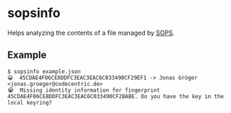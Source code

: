 # sopsinfo

Helps analyzing the contents of a file managed by [SOPS](https://github.com/mozilla/sops/).

## Example

```shell
$ sopsinfo example.json
😀  45CDAE4F06CE8DDFC3EAC3EAC6C033490CF29EF1 -> Jonas Gröger <jonas.groeger@codecentric.de>
😭  Missing identity information for fingerprint 45CDAE4F06CE8DDFC3EAC3EAC6C033490CF2BABE. Do you have the key in the local keyring?
```

